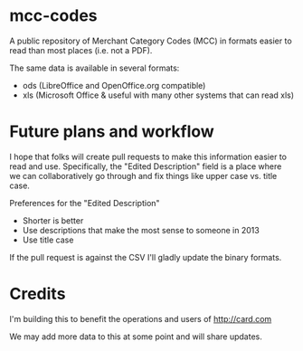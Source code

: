 mcc-codes
=========

A public repository of Merchant Category Codes (MCC) in formats easier to read
than most places (i.e. not a PDF).

The same data is available in several formats:

* ods (LibreOffice and OpenOffice.org compatible)
* xls (Microsoft Office & useful with many other systems that can read xls)

Future plans and workflow
=========================
I hope that folks will create pull requests to make this information easier to
read and use. Specifically, the "Edited Description" field is a place where we
can collaboratively go through and fix things like upper case vs. title case.

Preferences for the "Edited Description"

* Shorter is better
* Use descriptions that make the most sense to someone in 2013
* Use title case

If the pull request is against the CSV I'll gladly update the
binary formats.


Credits
=======
I'm building this to benefit the operations and users of http://card.com

We may add more data to this at some point and will share updates.

